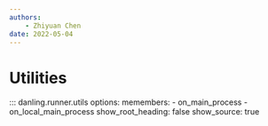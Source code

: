 ```yaml
---
authors:
    - Zhiyuan Chen
date: 2022-05-04
---
```


# Utilities

::: danling.runner.utils
    options:
      memembers:
        - on_main_process
        - on_local_main_process
      show_root_heading: false
      show_source: true
